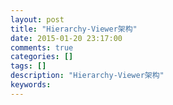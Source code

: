 ```yaml
---
layout: post
title: "Hierarchy-Viewer架构"
date: 2015-01-20 23:17:00 
comments: true
categories: []
tags: []
description: "Hierarchy-Viewer架构"
keywords: 
---
```



 
  
   
   
  
 
 
  
  
 
 
  
  
 


